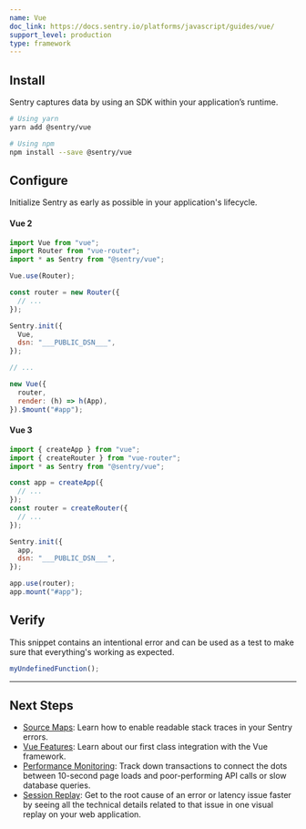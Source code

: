 ```yaml
---
name: Vue
doc_link: https://docs.sentry.io/platforms/javascript/guides/vue/
support_level: production
type: framework
---
```


<!-- * * * * * * * * * * * *  * * * * * * * ATTENTION * * * * * * * * * * * * * * * * * * * * * * * *
*                          UPDATES WILL NO LONGER BE REFLECTED IN SENTRY                            *
*                                                                                                   *
* We've successfully migrated all "getting started/wizard" documents to the main Sentry repository, *
* where you can find them in the folder named "gettingStartedDocs" ->                               *
* https://github.com/getsentry/sentry/tree/master/static/app/gettingStartedDocs.                    *
*                                                                                                   *
* Find more details about the project in the concluded Epic ->                                      *
* https://github.com/getsentry/sentry/issues/48144                                                  *
*                                                                                                   *
* This document is planned to be removed in the future. However, it has not been removed yet,       *
* primarily because self-hosted users depend on it to access instructions for setting up their      *
* platform. We need to come up with a solution before removing these docs.                          *
* * * * * * * * * * * *  * * * * * * * ATTENTION * * * * * * * * * * * * * * * * * * * * * * * * * -->

## Install

Sentry captures data by using an SDK within your application’s runtime.

```bash
# Using yarn
yarn add @sentry/vue

# Using npm
npm install --save @sentry/vue
```

## Configure

Initialize Sentry as early as possible in your application's lifecycle.

#### Vue 2

```javascript
import Vue from "vue";
import Router from "vue-router";
import * as Sentry from "@sentry/vue";

Vue.use(Router);

const router = new Router({
  // ...
});

Sentry.init({
  Vue,
  dsn: "___PUBLIC_DSN___",
});

// ...

new Vue({
  router,
  render: (h) => h(App),
}).$mount("#app");
```

#### Vue 3

```javascript
import { createApp } from "vue";
import { createRouter } from "vue-router";
import * as Sentry from "@sentry/vue";

const app = createApp({
  // ...
});
const router = createRouter({
  // ...
});

Sentry.init({
  app,
  dsn: "___PUBLIC_DSN___",
});

app.use(router);
app.mount("#app");
```

## Verify

This snippet contains an intentional error and can be used as a test to make sure that everything's working as expected.

```javascript
myUndefinedFunction();
```

---

## Next Steps

- [Source Maps](https://docs.sentry.io/platforms/javascript/guides/vue/sourcemaps/): Learn how to enable readable stack traces in your Sentry errors.
- [Vue Features](https://docs.sentry.io/platforms/javascript/guides/vue/features/): Learn about our first class integration with the Vue framework.
- [Performance Monitoring](https://docs.sentry.io/platforms/javascript/guides/vue/performance/): Track down transactions to connect the dots between 10-second page loads and poor-performing API calls or slow database queries.
- [Session Replay](https://docs.sentry.io/platforms/javascript/guides/vue/session-replay/): Get to the root cause of an error or latency issue faster by seeing all the technical details related to that issue in one visual replay on your web application.
